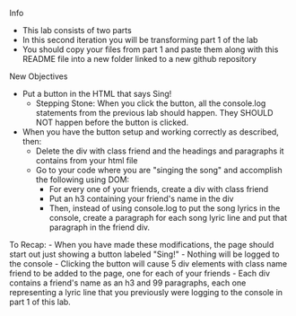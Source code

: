 Info

- This lab consists of two parts
- In this second iteration you will be transforming part 1 of the lab
- You should copy your files from part 1 and paste them along with this README file into a new folder linked to a new github repository

New Objectives
- Put a button in the HTML that says Sing!
    - Stepping Stone: When you click the button, all the console.log statements from the previous lab should happen. They SHOULD NOT happen before the button is clicked.
- When you have the button setup and working correctly as described, then:
    - Delete the div with class friend and the headings and paragraphs it contains from your html file
    - Go to your code where you are "singing the song" and accomplish the following using DOM:
        - For every one of your friends, create a div with class friend
        - Put an h3 containing your friend's name in the div
        - Then, instead of using console.log to put the song lyrics in the console, create a paragraph for each song lyric line and put that paragraph in the friend div.

To Recap:
    - When you have made these modifications, the page should start out just showing a button labeled "Sing!"
    - Nothing will be logged to the console
    - Clicking the button will cause 5 div elements with class name friend to be added to the page, one for each of your friends
    - Each div contains a friend's name as an h3 and 99 paragraphs, each one representing a lyric line that you previously were logging to the console in part 1 of this lab.